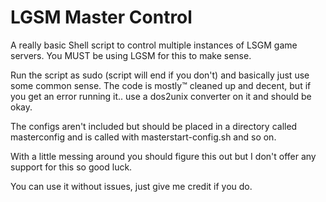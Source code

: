 # LGSM Master Control

A really basic Shell script to control multiple instances of LSGM game servers.
You MUST be using LGSM for this to make sense.

Run the script as sudo (script will end if you don't) and basically just use some common sense.
The code is mostly™ cleaned up and decent, but if you get an error running it.. use a dos2unix converter on it and should be okay.

The configs aren't included but should be placed in a directory called masterconfig and is called with masterstart-config.sh and so on.

With a little messing around you should figure this out but I don't offer any support for this so good luck.

You can use it without issues, just give me credit if you do.
